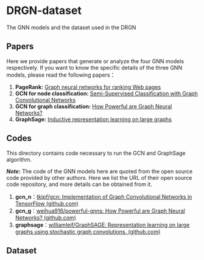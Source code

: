 # DRGN-dataset
The GNN models and the dataset used in the DRGN

## Papers

Here we provide papers that generate or analyze the four GNN models respectively. If you want to know the specific details of the three GNN models, please read the following papers：

1. **PageRank:**  [Graph neural networks for ranking Web pages](https://doi.org/10.1109/WI.2005.67)
2. **GCN for node classification:**  [Semi-Supervised Classification with Graph Convolutional Networks](https://doi.org/10.48550/arXiv.1609.02907)
3. **GCN for graph classification:**  [How Powerful are Graph Neural Networks?](https://doi.org/10.48550/arXiv.1810.00826)
4. **GraphSage:** [Inductive representation learning on large graphs ](https://dl.acm.org/doi/abs/10.5555/3294771.3294869)

## Codes

This directory contains code necessary to run the GCN and GraphSage algorithm.

***Note:*** The code of the GNN models  here are quoted from the open source code provided by other authors. Here we list the URL of their open source code repository, and more details can be obtained from it.

1. **gcn_n**：[tkipf/gcn: Implementation of Graph Convolutional Networks in TensorFlow (github.com)](https://github.com/tkipf/gcn)
2. **gcn_g**：[weihua916/powerful-gnns: How Powerful are Graph Neural Networks? (github.com)](https://github.com/weihua916/powerful-gnns)
3. **graphsage**：[williamleif/GraphSAGE: Representation learning on large graphs using stochastic graph convolutions. (github.com)](https://github.com/williamleif/GraphSAGE)

## Dataset
